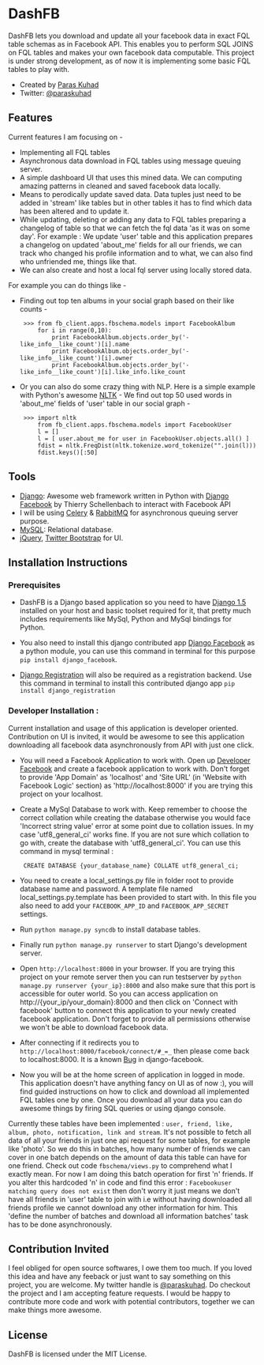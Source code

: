 # DashFB
DashFB lets you download and update all your facebook data in exact FQL table schemas as in Facebook API. This enables you to perform SQL JOINS on FQL tables and makes your own facebook data computable. This project is under strong development, as of now it is implementing some basic FQL tables to play with.

 * Created by [Paras Kuhad](http://pacificparas.org) 
 * Twitter: [@paraskuhad](http://twitter.com/paraskuhad)

## Features
Current features I am focusing on -
 * Implementing all FQL tables 
 * Asynchronous data download in FQL tables using message queuing server.
 * A simple dashboard UI that uses this mined data. We can computing amazing patterns in cleaned and saved facebook data locally.
 * Means to perodically update saved data. Data tuples just need to be added in 'stream' like tables but in other tables it has to find which data has been altered and to update it.
 * While updating, deleting or adding any data to FQL tables preparing a changelog of table so that we can fetch the fql data 'as it was on some day'. For example : We update 'user' table and this application prepares a changelog on updated 'about_me' fields for all our friends, we can track who changed his profile information and to what, we can also find who unfriended me, things like that.  
 * We can also create and host a local fql server using locally stored data.

For example you can do things like -
 * Finding out top ten albums in your social graph based on their like counts -
        
        >>> from fb_client.apps.fbschema.models import FacebookAlbum
            for i in range(0,10):
                print FacebookAlbum.objects.order_by('-like_info__like_count')[i].name
                print FacebookAlbum.objects.order_by('-like_info__like_count')[i].owner
                print FacebookAlbum.objects.order_by('-like_info__like_count')[i].like_info.like_count

 * Or you can also do some crazy thing with NLP. Here is a simple example with Python's awesome [NLTK](http://nltk.org/) - We find out top 50 used words in 'about_me' fields of 'user' table in our social graph -

        >>> import nltk
            from fb_client.apps.fbschema.models import FacebookUser
            l = []
            l = [ user.about_me for user in FacebookUser.objects.all() ]
            fdist = nltk.FreqDist(nltk.tokenize.word_tokenize("".join(l)))
            fdist.keys()[:50]

## Tools

 * [Django](http://www.djangoproject.com): Awesome web framework written in Python with [Django Facebook](https://github.com/tschellenbach/Django-facebook) by Thierry Schellenbach to interact with Facebook API
 * I will be using [Celery](http://ask.github.com/celery) & [RabbitMQ](http://www.rabbitmq.com) for asynchronous queuing server purpose. 
 * [MySQL](http://www.postgresql.com): Relational database.
 * [jQuery](http://www.jquery.com), [Twitter Bootstrap](http://twitter.github.io/bootstrap/) for UI.


## Installation Instructions

### Prerequisites

 * DashFB is a Django based application so you need to have [Django 1.5](https://www.djangoproject.com/) installed on your host and basic toolset required for it, that pretty much includes requirements like MySql, Python and MySql bindings for Python. 
 
 * You also need to install this django contributed app [Django Facebook](https://github.com/tschellenbach/Django-facebook) as a python module, you can use this command in terminal for this purpose `pip install django_facebook`.

 * [Django Registration](https://bitbucket.org/ubernostrum/django-registration) will also be required as a registration backend. Use this command in terminal to install this contributed django app `pip install django_registration`

### Developer Installation :
Current installation and usage of this application is developer oriented. Contribution on UI is invited, it would be awesome to see this application downloading all facebook data asynchronously from API with just one click.

 * You will need a Facebook Application to work with. Open up [Developer Facebook](http://developers.facebook.com/apps) and create a facebook application to work with. Don't forget to provide 'App Domain' as 'localhost' and 'Site URL' (in 'Website with Facebook Logic' section) as 'http://localhost:8000' if you are trying this project on your localhost.

 * Create a MySql Database to work with. Keep remember to choose the correct collation while creating the database otherwise you would face 'Incorrect string value' error at some point due to collation issues. In my case 'utf8_general_ci' works fine. If you are not sure which collation to go with, create the database with 'utf8_general_ci'. You can use this command in mysql terminal :

        CREATE DATABASE {your_database_name} COLLATE utf8_general_ci;

 * You need to create a local_settings.py file in folder root to provide database name and password. A template file named local_settings.py.template has been provided to start with. In this file you also need to add your `FACEBOOK_APP_ID` and `FACEBOOK_APP_SECRET` settings. 

 * Run `python manage.py syncdb` to install database tables.

 * Finally run `python manage.py runserver` to start Django's development server.

 * Open `http://localhost:8000` in your browser. If you are trying this project on your remote server then you can run testserver by `python manage.py runserver {your_ip}:8000` and also make sure that this port is accessible for outer world. So you can access application on http://{your_ip/your_domain}:8000 and then click on 'Connect with facebook' button to connect this application to your newly created facebook application. Don't forget to provide all permissions otherwise we won't be able to download facebook data.

 * After connecting if it redirects you to `http://localhost:8000/facebook/connect/#_=_` then please come back to localhost:8000. It is a known [Bug](https://github.com/tschellenbach/Django-facebook/issues/227) in django-facebook.

 * Now you will be at the home screen of application in logged in mode. This application doesn't have anything fancy on UI as of now :), you will find guided instructions on how to click and download all implemented FQL tables one by one. Once you download all your data you can do awesome things by firing SQL queries or using django console.

Currently these tables have been implemented : `user, friend, like, album, photo, notification, link and stream`. It's not possible to fetch all data of all your friends in just one api request for some tables, for example like 'photo'. So we do this in batches, how many number of friends we can cover in one batch depends on the amount of data this table can have for one friend. Check out code `fbschema/views.py` to comprehend what I exactly mean. For now I am doing this batch operation for first 'n' friends. If you alter this hardcoded 'n' in code and find this error : `Facebookuser matching query does not exist` then don't worry it just means we don't have all friends in 'user' table to join with i.e without having downloaded all friends profile we cannot download any other information for him. This 'define the number of batches and download all information batches' task has to be done asynchronously.

## Contribution Invited
I feel obliged for open source softwares, I owe them too much. If you loved this idea and have any feeback or just want to say something on this project, you are welcome. My twitter handle is [@paraskuhad](http://twitter.com/paraskuhad). Do checkout the project and I am accepting feature requests. I would be happy to contribute more code and work with potential contributors, together we can make things more awesome.

## License

DashFB is licensed under the MIT License.
